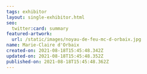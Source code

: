 ```yaml
---
tags: exhibitor
layout: single-exhibitor.html
seo:
  twitter:card: summary
featured-artwork:
  url: /static/images/noyau-de-feu-mc-d-orbaix.jpg
name: Marie-Claire d'Orbaix
created-on: 2021-08-18T15:45:48.342Z
updated-on: 2021-08-18T15:45:48.352Z
published-on: 2021-08-18T15:45:48.362Z
---
```

